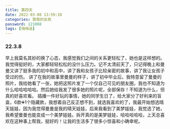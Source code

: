 ```yaml
---
title: 第四天
date: 2022-03-08 13:59:10
categories: 致我的女孩
password: 121008 
tags: [悄悄话]
---
```


### 22.3.8

早上我莫名其妙的换了心态，我感觉我们之间的关系更轻松了，她也是这样想的。我觉得挺好的，大家都轻轻松松的没什么压力。记不太清前天了，只记得晚上和曼曼又讲了挺多我的初中和高中，讲了我和女孩子比较亲密的故事，讲了我让女孩子受过的伤。
讲了在我的故事里曼曼的样子，讲了初中毕业后，我特意留了曼曼的照片，我给她看了一张，她把这照片发了一个仅自己可见的朋友圈，我也不知道为什么哈哈哈哈哈。然后她给我发了很多她的照片呢，全部保存！不知道为什么，但真的好喜欢看。
插播一件好玩的事情，她的同学生日了，给大家分了好利来的盲盒，6款➕1个隐藏款，我想着自己反正想不到，就选我喜欢的了，我最开始想选晴天娃娃，因为我觉得曼曼是我的晴天娃娃，后来我看到了美梦娃娃，我觉选了她，我希望曼曼也能变成一个美梦娃娃。拆开真的是美梦娃娃，哈哈哈哈哈，上天总喜欢在这种事上帮我，挺好的！让我的生活多了很多小惊喜和小确幸呢。